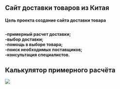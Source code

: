 <h2> Сайт доставки товаров из Китая</h2>
<h4> Цель проекта  создание сайта доставки товара</h4>
<h2> 
<h4> -примерный расчет доставки;<br>-выбор доставки;<br>-помощь в выборе товара;<br>-поиск необходимых поставщиков;<br>-консультация специалистов.</h4>
<h2>Калькулятор примерного расчёта</h2>
<p><img src="C:\Users\Дмитрий\OneDrive\Изображения\Снимки экрана"></p>
